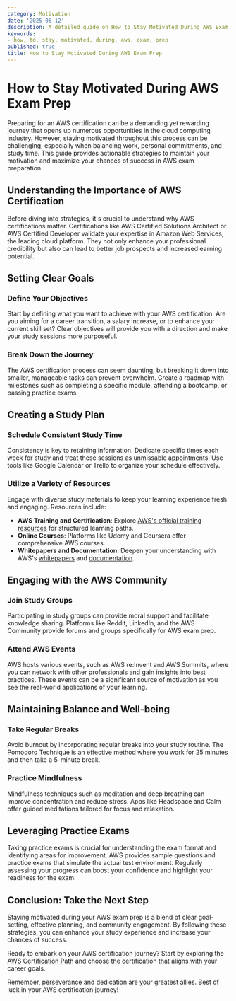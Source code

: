 ```yaml
---
category: Motivation
date: '2025-06-12'
description: A detailed guide on How to Stay Motivated During AWS Exam Prep
keywords:
- how, to, stay, motivated, during, aws, exam, prep
published: true
title: How to Stay Motivated During AWS Exam Prep
---
```


# How to Stay Motivated During AWS Exam Prep

Preparing for an AWS certification can be a demanding yet rewarding journey that opens up numerous opportunities in the cloud computing industry. However, staying motivated throughout this process can be challenging, especially when balancing work, personal commitments, and study time. This guide provides actionable strategies to maintain your motivation and maximize your chances of success in AWS exam preparation.

## Understanding the Importance of AWS Certification

Before diving into strategies, it's crucial to understand why AWS certifications matter. Certifications like AWS Certified Solutions Architect or AWS Certified Developer validate your expertise in Amazon Web Services, the leading cloud platform. They not only enhance your professional credibility but also can lead to better job prospects and increased earning potential. 

## Setting Clear Goals

### Define Your Objectives

Start by defining what you want to achieve with your AWS certification. Are you aiming for a career transition, a salary increase, or to enhance your current skill set? Clear objectives will provide you with a direction and make your study sessions more purposeful.

### Break Down the Journey

The AWS certification process can seem daunting, but breaking it down into smaller, manageable tasks can prevent overwhelm. Create a roadmap with milestones such as completing a specific module, attending a bootcamp, or passing practice exams. 

## Creating a Study Plan

### Schedule Consistent Study Time

Consistency is key to retaining information. Dedicate specific times each week for study and treat these sessions as unmissable appointments. Use tools like Google Calendar or Trello to organize your schedule effectively.

### Utilize a Variety of Resources

Engage with diverse study materials to keep your learning experience fresh and engaging. Resources include:

- **AWS Training and Certification**: Explore [AWS's official training resources](https://aws.amazon.com/training/) for structured learning paths.
- **Online Courses**: Platforms like Udemy and Coursera offer comprehensive AWS courses.
- **Whitepapers and Documentation**: Deepen your understanding with AWS's [whitepapers](https://aws.amazon.com/whitepapers/) and [documentation](https://docs.aws.amazon.com/).

## Engaging with the AWS Community

### Join Study Groups

Participating in study groups can provide moral support and facilitate knowledge sharing. Platforms like Reddit, LinkedIn, and the AWS Community provide forums and groups specifically for AWS exam prep.

### Attend AWS Events

AWS hosts various events, such as AWS re:Invent and AWS Summits, where you can network with other professionals and gain insights into best practices. These events can be a significant source of motivation as you see the real-world applications of your learning.

## Maintaining Balance and Well-being

### Take Regular Breaks

Avoid burnout by incorporating regular breaks into your study routine. The Pomodoro Technique is an effective method where you work for 25 minutes and then take a 5-minute break.

### Practice Mindfulness

Mindfulness techniques such as meditation and deep breathing can improve concentration and reduce stress. Apps like Headspace and Calm offer guided meditations tailored for focus and relaxation.

## Leveraging Practice Exams

Taking practice exams is crucial for understanding the exam format and identifying areas for improvement. AWS provides sample questions and practice exams that simulate the actual test environment. Regularly assessing your progress can boost your confidence and highlight your readiness for the exam.

## Conclusion: Take the Next Step

Staying motivated during your AWS exam prep is a blend of clear goal-setting, effective planning, and community engagement. By following these strategies, you can enhance your study experience and increase your chances of success.

Ready to embark on your AWS certification journey? Start by exploring the [AWS Certification Path](https://aws.amazon.com/certification/) and choose the certification that aligns with your career goals.

Remember, perseverance and dedication are your greatest allies. Best of luck in your AWS certification journey!
